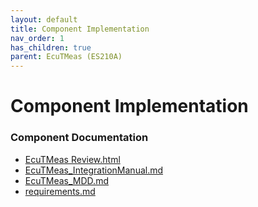 ```yaml
---
layout: default
title: Component Implementation
nav_order: 1
has_children: true
parent: EcuTMeas (ES210A)
---
```

# Component Implementation
### Component Documentation

- [EcuTMeas Review.html](doc/EcuTMeas%20Review.html)
- [EcuTMeas_IntegrationManual.md](doc/EcuTMeas_IntegrationManual.md)
- [EcuTMeas_MDD.md](doc/EcuTMeas_MDD.md)
- [requirements.md](doc/requirements.md)

